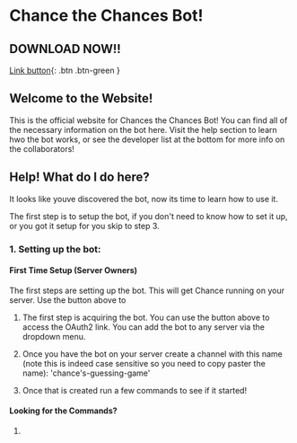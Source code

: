# Chance the Chances Bot!

## DOWNLOAD NOW!!
[Link button](https://discord.com/api/oauth2/authorize?client_id=892217333613993995&permissions=0&scope=bot){: .btn .btn-green }

## Welcome to the Website!

This is the official website for Chances the Chances Bot! You can find all of the necessary information on the bot here. Visit the help section to learn hwo the bot works, or see the developer list at the bottom for more info on the collaborators!

## Help! What do I do here?

It looks like youve discovered the bot, now its time to learn how to use it.

The first step is to setup the bot, if you don't need to know how to set it up, or you got it setup for you skip to step 3.

### 1. Setting up the bot:

#### First Time Setup (Server Owners)
The first steps are setting up the bot. This will get Chance running on your server. Use the button above to

1. The first step is acquiring the bot. You can use the button above to access the OAuth2 link. You can add the bot to any server via the dropdown menu.

3. Once you have the bot on your server create a channel with this name (note this is indeed case sensitive so you need to copy paster the name): 'chance's-guessing-game'

4. Once that is created run a few commands to see if it started!

#### Looking for the Commands?

1. 
